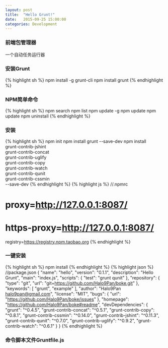 ```yaml
---
layout: post
title:  "Hello Grunt!"
date:   2015-09-25 15:00:00
categories: Development
---
```


### 前端包管理器
一个自动任务运行器

### 安装Grunt
{% highlight sh %}
npm install -g grunt-cli
npm install grunt
{% endhighlight %}

### NPM简单命令
{% highlight sh %}
npm search <word>
npm list
npm update -g
npm update
npm update <package>
npm uninstall <package>
{% endhighlight %}

### 安装
{% highlight sh %}
npm init
npm install grunt --save-dev
npm install \
grunt-contrib-jshint \
grunt-contrib-concat \
grunt-contrib-uglify \
grunt-contrib-copy \
grunt-contrib-watch \
grunt-contrib-qunit \
grunt-contrib-cssmin \
--save-dev
{% endhighlight %}
{% highlight js %}
//.npmrc
# proxy=http://127.0.0.1:8087/
# https-proxy=http://127.0.0.1:8087/
registry=https://registry.npm.taobao.org
{% endhighlight %}

### 一键安装
{% highlight sh %}
npm install
{% endhighlight %}
{% highlight json %}
//package.json
{
  "name": "hello",
  "version": "0.1.1",
  "description": "Hello Grunt",
  "main": "index.js",
  "scripts": {
    "test": "grunt qunit"
  },
  "repository": {
    "type": "git",
    "url": "git+https://github.com/Halo9Pan/boke.git"
  },
  "keywords": [
    "grunt",
    "example"
  ],
  "author": "Halo9Pan <halo9pan@gmail.com>",
  "license": "MIT",
  "bugs": {
    "url": "https://github.com/Halo9Pan/boke/issues"
  },
  "homepage": "https://github.com/Halo9Pan/boke#readme",
  "devDependencies": {
    "grunt": "^0.4.5",
    "grunt-contrib-concat": "^0.5.1",
    "grunt-contrib-copy": "^0.8.1",
    "grunt-contrib-cssmin": "^0.14.0",
    "grunt-contrib-jshint": "^0.11.3",
    "grunt-contrib-qunit": "^0.7.0",
    "grunt-contrib-uglify": "^0.9.2",
    "grunt-contrib-watch": "^0.6.1"
  }
}
{% endhighlight %}

### 命令脚本文件Gruntfile.js

